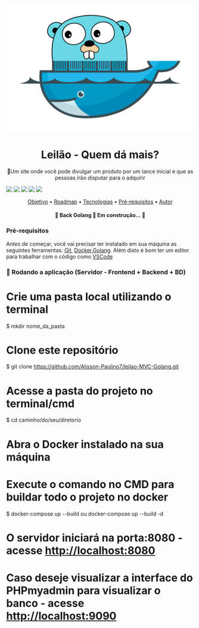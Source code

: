 <h1 align="center">
  <img alt="#" title="#MeuprojetoGoDocker" src="./app/templates/images/golang.png" />
</h1>


<h1 align="center">
  Leilão - Quem dá mais?
</h1>
<p align="center">🚀Um site onde você pode divulgar um produto por um lance inicial e que as pessoas irão disputar para o adquirir</p>

<img src="https://img.shields.io/static/v1?label=Golang&message=1.21.4&color=00ADD8&style=flat&logo=go"/>
<img src="https://img.shields.io/static/v1?label=Docker&message=24.0.6&color=2496ED&style=flat&logo=docker"/>
<img src="https://img.shields.io/static/v1?label=Javascript-F7DF1E&style=flat&logo=javascript"/>
<img src="https://img.shields.io/static/v1?label=HTML&color=1572B6&style=flat&logo=html5"/>
<img src="https://img.shields.io/static/v1?label=CSS&color=1572B6&style=flat&logo=css3"/>

<p align="center">
 <a href="#objetivo">Objetivo</a> •
 <a href="#roadmap">Roadmap</a> • 
 <a href="#tecnologias">Tecnologias</a> • 
 <a href="#requisitos">Pré-requisitos</a> • 
 <a href="#autor">Autor</a>
</p>

<h4 align="center"> 
	🚧  Back Golang 🚀 Em construção...  🚧
</h4>

### Pré-requisitos

Antes de começar, você vai precisar ter instalado em sua máquina as seguintes ferramentas:
[Git](https://git-scm.com), [Docker](https://www.docker.com),[Golang](https://go.dev/dl/). 
Além disto é bom ter um editor para trabalhar com o código como [VSCode](https://code.visualstudio.com)

### 🎲 Rodando a aplicação (Servidor - Frontend + Backend + BD)

# Crie uma pasta local utilizando o terminal
$ mkdir nome_da_pasta

# Clone este repositório
$ git clone <https://github.com/Alisson-Paulino7/leilao-MVC-Golang.git>

# Acesse a pasta do projeto no terminal/cmd
$ cd caminho/do/seu/diretorio

# Abra o Docker instalado na sua máquina

# Execute o comando no CMD para buildar todo o projeto no docker
$  docker-compose up --build ou  docker-compose up --build -d

# O servidor iniciará na porta:8080 - acesse <http://localhost:8080>
# Caso deseje visualizar a interface do PHPmyadmin para visualizar o banco - acesse <http://localhost:9090>
